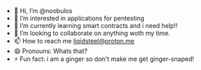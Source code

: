 - 👋 Hi, I’m @noobulos
- 👀 I’m interested in applications for pentesting
- 🌱 I’m currently learning smart contracts and i need help!!
- 💞️ I’m looking to collaborate on anything woth my time.
- 📫 How to reach me liqidsteel@proton.me
- 😄 Pronouns: Whats that?
- ⚡ Fun fact: i am a ginger so don't make me get ginger-snaped!

<!---
noobulos/noobulos is a ✨ special ✨ repository because its `README.md` (this file) appears on your GitHub profile.
You can click the Preview link to take a look at your changes.
--->
